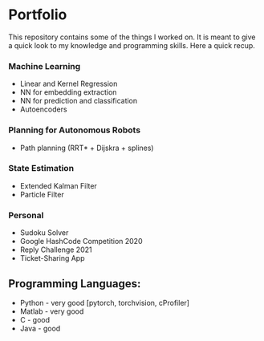# Portfolio

This repository contains some of the things I worked on. It is meant to give a quick look to my knowledge and programming skills.
Here a quick recup.

### Machine Learning
- Linear and Kernel Regression
- NN for embedding extraction
- NN for prediction and classification
- Autoencoders

### Planning for Autonomous Robots
- Path planning (RRT* + Dijskra + splines)

### State Estimation
- Extended Kalman Filter
- Particle Filter

### Personal
- Sudoku Solver
- Google HashCode Competition 2020
- Reply Challenge 2021
- Ticket-Sharing App

## Programming Languages:
- Python - very good [pytorch, torchvision, cProfiler]
- Matlab - very good
- C - good
- Java - good

